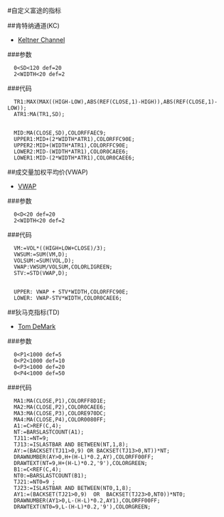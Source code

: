 #自定义富途的指标

##肯特纳通道(KC)
- [Keltner Channel](http://stockcharts.com/school/doku.php?id=chart_school:technical_indicators:keltner_channels)

###参数

      0<SD<120 def=20
      2<WIDTH<20 def=2

###代码

      TR1:MAX(MAX((HIGH-LOW),ABS(REF(CLOSE,1)-HIGH)),ABS(REF(CLOSE,1)-LOW));
      ATR1:MA(TR1,SD);
      
      
      MID:MA(CLOSE,SD),COLORFFAEC9;
      UPPER1:MID+(2*WIDTH*ATR1),COLORFFC90E;
      UPPER2:MID+(WIDTH*ATR1),COLORFFC90E;
      LOWER2:MID-(WIDTH*ATR1),COLOR0CAEE6;
      LOWER1:MID-(2*WIDTH*ATR1),COLOR0CAEE6;


##成交量加权平均价(VWAP)
- [VWAP](http://stockcharts.com/school/doku.php?id=chart_school:technical_indicators:vwap_intraday)

###参数

      0<D<20 def=20
      2<WIDTH<20 def=2

###代码

      VM:=VOL*((HIGH+LOW+CLOSE)/3);
      VWSUM:=SUM(VM,D);
      VOLSUM:=SUM(VOL,D);
      VWAP:VWSUM/VOLSUM,COLORLIGREEN;
      STV:=STD(VWAP,D);
      
      
      UPPER: VWAP + STV*WIDTH,COLORFFC90E;
      LOWER: VWAP-STV*WIDTH,COLOR0CAEE6;





##狄马克指标(TD)
- [Tom DeMark](https://forextraininggroup.com/introduction-tom-demark-indicators-studies/)

###参数

      0<P1<1000 def=5
      0<P2<1000 def=10
      0<P3<1000 def=20
      0<P4<1000 def=50

###代码

      MA1:MA(CLOSE,P1),COLORFF8D1E;
      MA2:MA(CLOSE,P2),COLOR0CAEE6;
      MA3:MA(CLOSE,P3),COLORE970DC;
      MA4:MA(CLOSE,P4),COLOR0080FF;
      A1:=C>REF(C,4);
      NT:=BARSLASTCOUNT(A1);
      TJ11:=NT=9;
      TJ13:=ISLASTBAR AND BETWEEN(NT,1,8);
      AY:=(BACKSET(TJ11>0,9) OR BACKSET(TJ13>0,NT))*NT;
      DRAWNUMBER(AY>0,H+(H-L)*0.2,AY),COLORFF00FF;
      DRAWTEXT(NT=9,H+(H-L)*0.2,'9'),COLORGREEN;
      B1:=C<REF(C,4);
      NT0:=BARSLASTCOUNT(B1);
      TJ21:=NT0=9 ;
      TJ23:=ISLASTBAR AND BETWEEN(NT0,1,8);
      AY1:=(BACKSET(TJ21>0,9)  OR  BACKSET(TJ23>0,NT0))*NT0;
      DRAWNUMBER(AY1>0,L-(H-L)*0.2,AY1),COLORFF00FF;
      DRAWTEXT(NT0=9,L-(H-L)*0.2,'9'),COLORGREEN;
